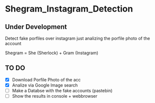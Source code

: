 # Shegram_Instagram_Detection
## Under Development
 Detect fake porfiles over instagram just analizing the porfile photo of the account


Shegram = She (Sherlock) + Gram (Instagram)

## TO DO
- [x] Download Porfile Photo of the acc
- [x] Analize via Google Image search
- [ ] Make a Databse with the fake accounts (pastebin)
- [ ] Show the results in console + webbrowser
